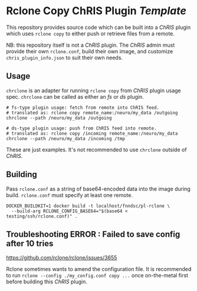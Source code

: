 # Rclone Copy ChRIS Plugin _Template_

This repository provides source code which can be built
into a _ChRIS_ plugin which uses `rclone copy`
to either push or retrieve files from a remote.

NB: this repository itself is not a _ChRIS_ plugin.
The _ChRIS_ admin must provide their own `rclone.conf`,
build their own image, and customize `chris_plugin_info.json`
to suit their own needs.

## Usage

`chrclone` is an adapter for running `rclone copy` from
_ChRIS_ plugin usage spec. `chrclone` can be called as
either an _fs_ or _ds_ plugin.

```shell
# fs-type plugin usage: fetch from remote into ChRIS feed.
# translated as: rclone copy remote_name:/neuro/my_data /outgoing
chrclone --path /neuro/my_data /outgoing

# ds-type plugin usage: push from ChRIS feed into remote.
# translated as: rclone copy /incoming remote_name:/neuro/my_data
chrclone --path /neuro/my_data /incoming /tmp
```

These are just examples. It's not recommended to use `chrclone` outside of _ChRIS_.

## Building

Pass `rclone.conf` as a string of base64-encoded data into the image during build.
`rclone.conf` must specify at least one remote.

```shell
DOCKER_BUILDKIT=1 docker build -t localhost/fnndsc/pl-rclone \
  --build-arg RCLONE_CONFIG_BASE64="$(base64 < testing/ssh/rclone.conf)" .
```

## Troubleshooting ERROR : Failed to save config after 10 tries

https://github.com/rclone/rclone/issues/3655

Rclone sometimes wants to amend the configuration file.
It is recommended to run `rclone --config ./my_config.conf copy ...`
once on-the-metal first before building this _ChRIS_ plugin.
